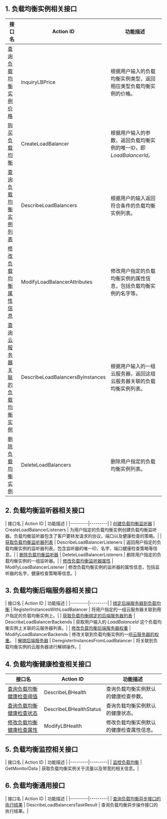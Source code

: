 ## 1. 负载均衡实例相关接口

| 接口名 | Action ID | 功能描述 |
|---------|---------|---------|
| [查询负载均衡实例价格](/doc/api/244/1328) | InquiryLBPrice | 根据用户输入的负载均衡实例类型，返回相应类型负载均衡实例的价格。|
| [购买负载均衡](/doc/api/244/1254)  | CreateLoadBalancer | 根据用户输入的参数，返回负载均衡实例的唯一ID，即 *LoadBalancerId*。|
| [查询负载均衡实例列表](/doc/api/244/1261) | DescribeLoadBalancers | 根据用户的输入返回符合条件的负载均衡实例列表。|
| [修改负载均衡属性信息](/doc/api/244/修改负载均衡属性信息) | ModifyLoadBalancerAttributes |  修改用户指定的负载均衡实例的属性信息，包括负载均衡实例的名字等。|
| [查询云服务器关联的负载均衡实例](/doc/api/244/查询云服务器关联的负载均衡实例) | DescribeLoadBalancersByInstances | 根据用户输入的一组云服务器，返回这组云服务器关联的负载均衡实例列表。|
| [删除负载均衡实例](/doc/api/244/删除负载均衡)| DeleteLoadBalancers | 删除用户指定的负载均衡实例列表。|

## 2. 负载均衡监听器相关接口
| 接口名 | Action ID | 功能描述 |
|---------|---------|
|  [创建负载均衡监听器](/doc/api/244/创建负载均衡监听器)  | CreateLoadBalancerListeners | 为用户指定的负载均衡实例创建负载均衡监听器。负载均衡监听器包含了客户要转发请求的协议，端口以及健康检查的策略。|
| [获取负载均衡监听器列表](/doc/api/244/获取负载均衡监听器列表) | DescribeLoadBalancerListeners | 返回用户指定的负载均衡实例的监听器列表。包含监听器的唯一ID，名字，端口健康检查策略等信息。|
| [删除负载均衡监听器](/doc/api/244/删除负载均衡监听器)  | DeleteLoadBalancerListeners |  删除用户指定的负载均衡实例的一组监听器。|
| [修改负载均衡监听器属性](/doc/api/244/修改负载均衡监听器属性)  | ModifyLoadBalancerListener |  修改负载均衡实例的监听器的属性信息，包括监听器的名字，健康检查策略等信息。|

## 3. 负载均衡后端服务器相关接口
| 接口名 | Action ID | 功能描述 |
|---------|---------|
| [绑定后端服务器到负载均衡](/doc/api/244/绑定后端服务器到负载均衡) | RegisterInstancesWithLoadBalancer | 将用户指定的一组云服务器关联到用户指定的负载均衡实例上。|
| [获取负载均衡绑定的后端服务器列表](/doc/api/244/获取负载均衡绑定的后端服务器列表) | DescribeLoadBalancerBackends | 获取用户输入的 *LoadBalanceId* 这个负载均衡实例上关联的云服务器列表。| 
|  [修改负载均衡后端服务器权重](/doc/api/244/修改负载均衡器后端服务器权重) | ModifyLoadBalancerBackends | 修改关联到负载均衡实例的一组[云服务器的权重](/doc/product/214/%E5%8A%9F%E8%83%BD%E4%BB%8B%E7%BB%8D#1.3.-.E5.90.8E.E7.AB.AF.E6.9C.8D.E5.8A.A1.E5.99.A8.E6.9D.83.E9.87.8D.E9.85.8D.E7.BD.AE)。
|  [解绑后端服务器](/doc/api/244/解绑后端服务器) | DeregisterInstancesFromLoadBalancer | 将关联到负载均衡实例的云服务器进行解绑操作。|

## 4. 负载均衡健康检查相关接口
| 接口名 | Action ID | 功能描述 |
|---------|---------|---------|
| [查询负载均衡健康检查阈值](/doc/document/api/214/1326) | DescribeLBHealth | 查询负载均衡实例默认的健康检查参数。|
| [查询负载均衡健康检查状态](/doc/api/244/查询负载均衡健康检查状态) | DescribeLBHealthStatus | 查询负载均衡实例默认的健康状态。|
| [修改负载均衡健康检查属性](/doc/api/244/修改负载均衡健康检查属性) | ModifyLBHealth | 修改负载均衡实例默认的健康检查属性信息。|

## 5. 负载均衡监控相关接口
| 接口名 | Action ID | 功能描述 |
|---------|---------|
| [监控负载均衡](/doc/api/244/%E8%B4%9F%E8%BD%BD%E5%9D%87%E8%A1%A1%E7%9B%91%E6%8E%A7%E6%8E%A5%E5%8F%A3) | GetMonitorData | 获取负载均衡实例关于流量以及带宽的相关信息。| 


## 6. 负载均衡通用接口
| 接口名 | Action ID | 功能描述 |
|---------|---------|
| [查询负载均衡异步接口的执行结果](/doc/api/244/4007) | DescribeLoadBalancersTaskResult | 查询负载均衡异步操作接口的执行结果。|


